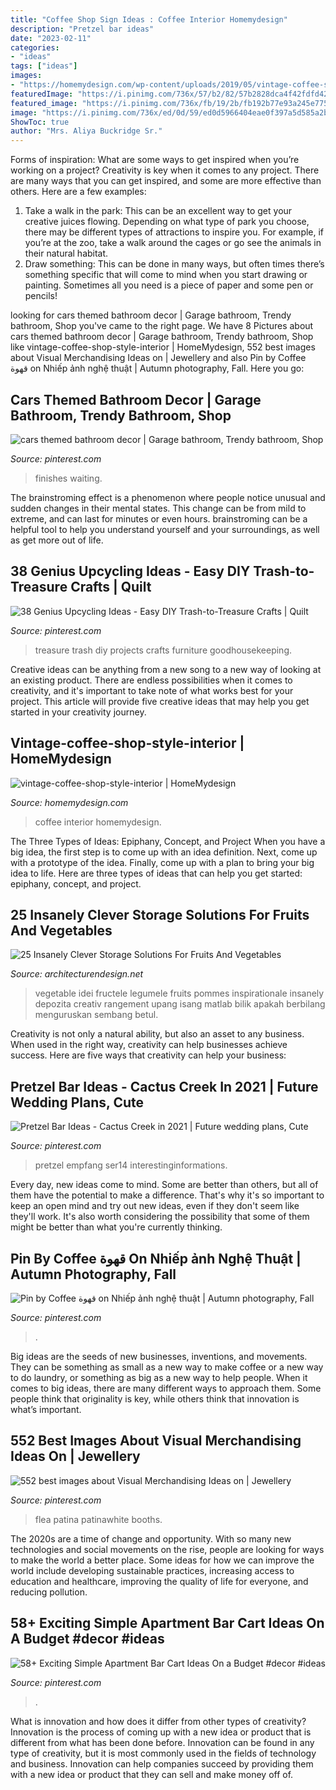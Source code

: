 ```yaml
---
title: "Coffee Shop Sign Ideas : Coffee Interior Homemydesign"
description: "Pretzel bar ideas"
date: "2023-02-11"
categories:
- "ideas"
tags: ["ideas"]
images:
- "https://homemydesign.com/wp-content/uploads/2019/05/vintage-coffee-shop-style-interior.jpg"
featuredImage: "https://i.pinimg.com/736x/57/b2/82/57b2828dca4f42fdfd42846515bab3af.jpg"
featured_image: "https://i.pinimg.com/736x/fb/19/2b/fb192b77e93a245e775607353228b531.jpg"
image: "https://i.pinimg.com/736x/ed/0d/59/ed0d5966404eae0f397a5d585a2b2241.jpg"
ShowToc: true
author: "Mrs. Aliya Buckridge Sr."
---
```



Forms of inspiration: What are some ways to get inspired when you’re working on a project?
Creativity is key when it comes to any project. There are many ways that you can get inspired, and some are more effective than others. Here are a few examples: 
1. Take a walk in the park: This can be an excellent way to get your creative juices flowing. Depending on what type of park you choose, there may be different types of attractions to inspire you. For example, if you’re at the zoo, take a walk around the cages or go see the animals in their natural habitat. 
2. Draw something: This can be done in many ways, but often times there’s something specific that will come to mind when you start drawing or painting. Sometimes all you need is a piece of paper and some pen or pencils!

	

		
looking for cars themed bathroom decor | Garage bathroom, Trendy bathroom, Shop you've came to the right page. We have 8 Pictures about cars themed bathroom decor | Garage bathroom, Trendy bathroom, Shop like vintage-coffee-shop-style-interior | HomeMydesign, 552 best images about Visual Merchandising Ideas on | Jewellery and also Pin by Coffee قهوة on Nhiếp ảnh nghệ thuật | Autumn photography, Fall. Here you go:
		
    
## Cars Themed Bathroom Decor | Garage Bathroom, Trendy Bathroom, Shop

<img loading=lazy src="https://i.pinimg.com/736x/fb/19/2b/fb192b77e93a245e775607353228b531.jpg" onerror="this.onerror=null;this.src='https://tse2.mm.bing.net/th?id=OIP.jUJT_fe3RiNINb6cpnd16wHaLL&amp;pid=15.1';" alt="cars themed bathroom decor | Garage bathroom, Trendy bathroom, Shop">

_Source: pinterest.com_

>finishes waiting. 

	

The brainstroming effect is a phenomenon where people notice unusual and sudden changes in their mental states. This change can be from mild to extreme, and can last for minutes or even hours. brainstroming can be a helpful tool to help you understand yourself and your surroundings, as well as get more out of life.

    
## 38 Genius Upcycling Ideas - Easy DIY Trash-to-Treasure Crafts | Quilt

<img loading=lazy src="https://i.pinimg.com/736x/ed/0d/59/ed0d5966404eae0f397a5d585a2b2241.jpg" onerror="this.onerror=null;this.src='https://tse1.mm.bing.net/th?id=OIP.Ga7Ow-9l7UgzNWrxnOvKbgHaLI&amp;pid=15.1';" alt="38 Genius Upcycling Ideas - Easy DIY Trash-to-Treasure Crafts | Quilt">

_Source: pinterest.com_

>treasure trash diy projects crafts furniture goodhousekeeping. 

	

Creative ideas can be anything from a new song to a new way of looking at an existing product. There are endless possibilities when it comes to creativity, and it's important to take note of what works best for your project. This article will provide five creative ideas that may help you get started in your creativity journey.

    
## Vintage-coffee-shop-style-interior | HomeMydesign

<img loading=lazy src="https://homemydesign.com/wp-content/uploads/2019/05/vintage-coffee-shop-style-interior.jpg" onerror="this.onerror=null;this.src='https://tse4.mm.bing.net/th?id=OIP.dKjbklluqlWadQs7s_wtuAHaLH&amp;pid=15.1';" alt="vintage-coffee-shop-style-interior | HomeMydesign">

_Source: homemydesign.com_

>coffee interior homemydesign. 

	

The Three Types of Ideas: Epiphany, Concept, and Project
When you have a big idea, the first step is to come up with an idea definition. Next, come up with a prototype of the idea. Finally, come up with a plan to bring your big idea to life. Here are three types of ideas that can help you get started: epiphany, concept, and project.

    
## 25 Insanely Clever Storage Solutions For Fruits And Vegetables

<img loading=lazy src="https://cdn.architecturendesign.net/wp-content/uploads/2016/03/AD-Insanely-Clever-Storage-Solutions-For-Furits-And-Vegetables-03.jpg" onerror="this.onerror=null;this.src='https://tse3.mm.bing.net/th?id=OIP.K7SBIAWvVLwCtgdDUjNqYgHaLG&amp;pid=15.1';" alt="25 Insanely Clever Storage Solutions For Fruits And Vegetables">

_Source: architecturendesign.net_

>vegetable idei fructele legumele fruits pommes inspirationale insanely depozita creativ rangement upang isang matlab bilik apakah berbilang menguruskan sembang betul. 

	

Creativity is not only a natural ability, but also an asset to any business. When used in the right way, creativity can help businesses achieve success. Here are five ways that creativity can help your business: 

    
## Pretzel Bar Ideas - Cactus Creek In 2021 | Future Wedding Plans, Cute

<img loading=lazy src="https://i.pinimg.com/736x/1c/98/46/1c9846927620843d558f795403571476.jpg" onerror="this.onerror=null;this.src='https://tse4.mm.bing.net/th?id=OIP.2pQmROcz4lx0rh5DSdgPjwHaJ4&amp;pid=15.1';" alt="Pretzel Bar Ideas - Cactus Creek in 2021 | Future wedding plans, Cute">

_Source: pinterest.com_

>pretzel empfang ser14 interestinginformations. 

	

Every day, new ideas come to mind. Some are better than others, but all of them have the potential to make a difference. That's why it's so important to keep an open mind and try out new ideas, even if they don't seem like they'll work. It's also worth considering the possibility that some of them might be better than what you're currently thinking.

    
## Pin By Coffee قهوة On Nhiếp ảnh Nghệ Thuật | Autumn Photography, Fall

<img loading=lazy src="https://i.pinimg.com/736x/11/bc/63/11bc6327b28ade7ffe6a121d69428ddb.jpg" onerror="this.onerror=null;this.src='https://tse3.mm.bing.net/th?id=OIP.-yX4lEOM5Y9aOQewkFy39QHaNK&amp;pid=15.1';" alt="Pin by Coffee قهوة on Nhiếp ảnh nghệ thuật | Autumn photography, Fall">

_Source: pinterest.com_

>. 

	

Big ideas are the seeds of new businesses, inventions, and movements. They can be something as small as a new way to make coffee or a new way to do laundry, or something as big as a new way to help people. When it comes to big ideas, there are many different ways to approach them. Some people think that originality is key, while others think that innovation is what’s important.

    
## 552 Best Images About Visual Merchandising Ideas On | Jewellery

<img loading=lazy src="https://i.pinimg.com/736x/d7/f0/69/d7f06900ada34dc3a6c40387b4e7ee6f.jpg" onerror="this.onerror=null;this.src='https://tse1.mm.bing.net/th?id=OIP.5jsgPS9PtJHl1DxNQZF3owHaJ3&amp;pid=15.1';" alt="552 best images about Visual Merchandising Ideas on | Jewellery">

_Source: pinterest.com_

>flea patina patinawhite booths. 

	

The 2020s are a time of change and opportunity. With so many new technologies and social movements on the rise, people are looking for ways to make the world a better place. Some ideas for how we can improve the world include developing sustainable practices, increasing access to education and healthcare, improving the quality of life for everyone, and reducing pollution.

    
## 58+ Exciting Simple Apartment Bar Cart Ideas On A Budget #decor #ideas

<img loading=lazy src="https://i.pinimg.com/736x/57/b2/82/57b2828dca4f42fdfd42846515bab3af.jpg" onerror="this.onerror=null;this.src='https://tse4.mm.bing.net/th?id=OIP.WfKeXC250YUtZrBxMM6U8AHaJ3&amp;pid=15.1';" alt="58+ Exciting Simple Apartment Bar Cart Ideas On a Budget #decor #ideas">

_Source: pinterest.com_

>. 

	

What is innovation and how does it differ from other types of creativity?
Innovation is the process of coming up with a new idea or product that is different from what has been done before. Innovation can be found in any type of creativity, but it is most commonly used in the fields of technology and business. Innovation can help companies succeed by providing them with a new idea or product that they can sell and make money off of.

